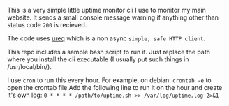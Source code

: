 This is a very simple little uptime monitor cli I use to monitor my main website.
It sends a small console message warning if anything other than status code `200`
is recieved.

The code uses [ureq](https://github.com/algesten/ureq) which is a non async
`simple, safe HTTP client`.

This repo includes a sample bash script to run it. Just replace the path
where you install the cli executable (I usually put such things in /usr/local/bin/).

I use `cron` to run this every hour.
For example, on debian:
`crontab -e` to open the crontab file
Add the following line to run it on the hour and create it's own log:
`0 * * * * /path/to/uptime.sh >> /var/log/uptime.log 2>&1`

